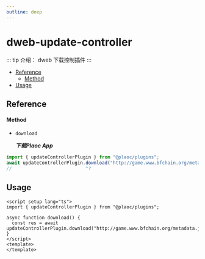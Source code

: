 ```yaml
---
outline: deep
---
```


# dweb-update-controller

<Badges name="@plaoc/plugins" />
<Platform supports="iOS,Android,MacOS,Windows" />

::: tip 介绍：
dweb 下载控制插件
:::

- [Reference](#reference)
  - [Method](#method)
- [Usage](#usage)

## Reference

#### Method

- `download`
  
  **_下载Plaoc App_**

```ts twoslash
import { updateControllerPlugin } from "@plaoc/plugins";
await updateControllerPlugin.download("http://game.www.bfchain.org/metadata.json");
//                           ^?
```

## Usage

```vue twoslash
<script setup lang="ts">
import { updateControllerPlugin } from "@plaoc/plugins";

async function download() {
  const res = await updateControllerPlugin.download("http://game.www.bfchain.org/metadata.json");
}
</script>
<template>
</template>
```
